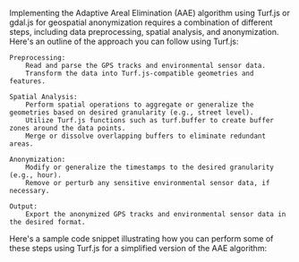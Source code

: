 Implementing the Adaptive Areal Elimination (AAE) algorithm using Turf.js or gdal.js for geospatial anonymization requires a combination of different steps, including data preprocessing, spatial analysis, and anonymization. Here's an outline of the approach you can follow using Turf.js:

    Preprocessing:
        Read and parse the GPS tracks and environmental sensor data.
        Transform the data into Turf.js-compatible geometries and features.

    Spatial Analysis:
        Perform spatial operations to aggregate or generalize the geometries based on desired granularity (e.g., street level).
        Utilize Turf.js functions such as turf.buffer to create buffer zones around the data points.
        Merge or dissolve overlapping buffers to eliminate redundant areas.

    Anonymization:
        Modify or generalize the timestamps to the desired granularity (e.g., hour).
        Remove or perturb any sensitive environmental sensor data, if necessary.

    Output:
        Export the anonymized GPS tracks and environmental sensor data in the desired format.

Here's a sample code snippet illustrating how you can perform some of these steps using Turf.js for a simplified version of the AAE algorithm:

